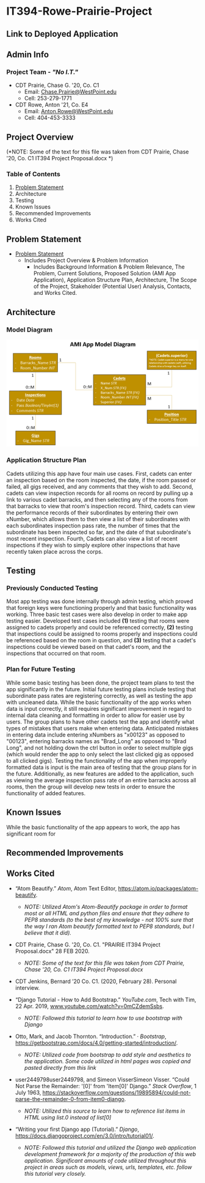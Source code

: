 # IT394-Rowe-Prairie-Project
## Link to Deployed Application

## Admin Info
### Project Team - *"No I.T."*
* CDT Prairie, Chase G. '20, Co. C1
  * Email: Chase.Prairie@WestPoint.edu
  * Cell: 253-279-1771
* CDT Rowe, Anton '21, Co. E4
  * Email: Anton.Rowe@WestPoint.edu
  * Cell: 404-453-3333

## Project Overview
(*NOTE: Some of the text for this file was taken from CDT Prairie, Chase '20, Co. C1 IT394 Project Proposal.docx *)
### Table of Contents
1. [Problem Statement](problem.md)
2. Architecture
3. Testing
4. Known Issues
5. Recommended Improvements
6. Works Cited

## Problem Statement
* [Problem Statement](problem.md)
  * Includes Project Overview & Problem Information
    * Includes Background Information & Problem Relevance, The Problem, Current Solutions, Proposed Solution (AMI App Application), Application Structure Plan, Architecture, The Scope of the Project, Stakeholder (Potential User) Analysis, Contacts, and Works Cited.

## Architecture
### Model Diagram
<div align="center">
 <img src="Images/Model%20Diagram.png" width="550">
</div>

### Application Structure Plan
Cadets utilizing this app have four main use cases.  First, cadets can enter an inspection based on the room inspected, the date, if the room passed or failed, all gigs received, and any comments that they wish to add.  Second, cadets can view inspection records for all rooms on record by pulling up a link to various cadet barracks, and then selecting any of the rooms from that barracks to view that room's inspection record.  Third, cadets can view the performance records of their subordinates by entering their own xNumber, which allows them to then view a list of their subordinates with each subordinates inspection pass rate, the number of times that the subordinate has been inspected so far, and the date of that subordinate's most recent inspection.  Fourth, Cadets can also view a list of recent inspections if they wish to simply explore other inspections that have recently taken place across the corps.

## Testing
### Previously Conducted Testing
Most app testing was done internally through admin testing, which proved that foreign keys were functioning properly and that basic functionality was working.  Three basic test cases were also develop in order to make app testing easier.  Developed test cases included **(1)** testing that rooms were assigned to cadets properly and could be referenced correctly, **(2)** testing that inspections could be assigned to rooms properly and inspections could be referenced based on the room in question, and **(3)** testing that a cadet's inspections could be viewed based on that cadet's room, and the inspections that occurred on that room.
### Plan for Future Testing
While some basic testing has been done, the project team plans to test the app significantly in the future.  Initial future testing plans include testing that subordinate pass rates are registering correctly, as well as testing the app with uncleaned data.  While the basic functionality of the app works when data is input correctly, it still requires significant improvement in regard to internal data cleaning and formatting in order to allow for easier use by users.  The group plans to have other cadets test the app and identify what types of mistakes that users make when entering data.  Anticipated mistakes in entering data include entering xNumbers as "x00123" as opposed to "00123", entering barracks names as "Brad_Long" as opposed to "Brad Long", and not holding down the ctrl button in order to select multiple gigs (which would render the app to only select the last clicked gig as opposed to all clicked gigs).  Testing the functionality of the app when improperly formatted data is input is the main area of testing that the group plans for in the future.  Additionally, as new features are added to the application, such as viewing the average inspection pass rate of an entire barracks across all rooms, then the group will develop new tests in order to ensure the functionality of added features. 

## Known Issues
While the basic functionality of the app appears to work, the app has significant room for

## Recommended Improvements

## Works Cited
* “Atom Beautify.” *Atom*, Atom Text Editor, https://atom.io/packages/atom-beautify.
    * *NOTE: Utilized Atom's Atom-Beautify package in order to format most or all HTML and python files and ensure that they adhere to PEP8 standards (to the best of my knowledge - not 100% sure that the way I ran Atom beautify formatted text to PEP8 standards, but I believe that it did).*

* CDT Prairie, Chase G. '20, Co. C1.  "PRAIRIE IT394 Project Proposal.docx"  28 FEB 2020. 
    * *NOTE: Some of the text for this file was taken from CDT Prairie, Chase '20, Co. C1 IT394 Project Proposal.docx*

* CDT Jenkins, Bernard ’20 Co. C1. (2020, February 28). Personal interview.

* “Django Tutorial - How to Add Bootstrap.” *YouTube.com*, Tech with Tim, 22 Apr. 2019, www.youtube.com/watch?v=0mCZdemSsbs.
    * *NOTE: Followed this tutorial to learn how to use bootstrap with Django*

* Otto, Mark, and Jacob Thornton. “Introduction.” · *Bootstrap*, https://getbootstrap.com/docs/4.0/getting-started/introduction/.
    * *NOTE: Utilized code from bootstrap to add style and aesthetics to the application.  Some code utilized in html pages was copied and pasted directly from this link*

* user2449798user2449798, and Simeon VisserSimeon Visser. “Could Not Parse the Remainder: '[0]' from 'Item[0]' Django.” *Stack Overflow*, 1 July 1963, https://stackoverflow.com/questions/19895894/could-not-parse-the-remainder-0-from-item0-django.
    * *NOTE: Utilized this source to learn how to reference list items in HTML using list.0 instead of list[0]*

* “Writing your first Django app (Tutorial).” *Django*, https://docs.djangoproject.com/en/3.0/intro/tutorial01/.
    * *NOTE: Followed this tutorial and utilized the Django web application development framework for a majority of the production of this web application.  Significant amounts of code utilized throughout this project in areas such as models, views, urls, templates, etc. follow this tutorial very closely.*

